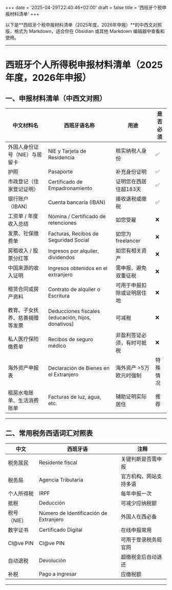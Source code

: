 +++
date = '2025-04-29T22:40:46+02:00'
draft = false
title = '西班牙个税申报材料清单'
+++

以下是**西班牙个税申报材料清单（2025年度，2026年申报）**的中西文对照版，格式为 Markdown，适合你在 Obsidian 或其他 Markdown 编辑器中查看和使用。

---

# 西班牙个人所得税申报材料清单（2025年度，2026年申报）

## 一、申报材料清单（中西文对照）

|中文材料名|西班牙语名称|用途|是否必须|
|---|---|---|---|
|外国人身份证号（NIE）与居留卡|NIE y Tarjeta de Residencia|核实纳税人身份|✅|
|护照|Pasaporte|补充身份证明|✅|
|市政登记（住家登记证明）|Certificado de Empadronamiento|证明您在西居住超183天|✅|
|银行账户（IBAN）|Cuenta bancaria (IBAN)|接收退税或缴税|✅|
|工资单 / 年度收入总结|Nómina / Certificado de retenciones|如您受雇|❌|
|发票、社保缴费单|Facturas, Recibos de Seguridad Social|如您为 freelancer|❌|
|房租收入 / 股票分红等|Ingresos por alquiler, dividendos|如您有相关资产|❌|
|中国来源的收入证明|Ingresos obtenidos en el extranjero|需申报、避免双重征税|❌|
|租赁合同或房产资料|Contrato de alquiler o Escritura|可用于申报扣除或证明居住地|❌|
|教育、子女抚养、慈善捐赠等发票|Deducciones fiscales (educación, hijos, donativos)|可减税|❌|
|私人医疗保险缴费单|Recibos de seguro médico|非盈利签证必须，有时可抵税|❌|
|海外资产申报表|Declaración de Bienes en el Extranjero|海外资产 >5万欧元时强制|特殊情况|
|租房水电账单、生活消费账单|Facturas de luz, agua, etc.|辅助证明实际居住|推荐|

---

## 二、常用税务西语词汇对照表

|中文|西班牙语|注释|
|---|---|---|
|税务居民|Residente fiscal|关键判断是否需申报|
|税务局|Agencia Tributaria|官方机构，网站支持多语|
|个人所得税|IRPF|每年申报一次|
|抵税|Deducción|可减少应纳税额|
|税号（NIE）|Número de Identificación de Extranjero|外国人在西必备|
|数字证书|Certificado Digital|在线申报常用|
|Cl@ve PIN|Cl@ve PIN|可用于登录税务局官网|
|自动退税|Devolución|超缴税金后自动退还|
|补税|Pago a ingresar|应缴税额|

---
